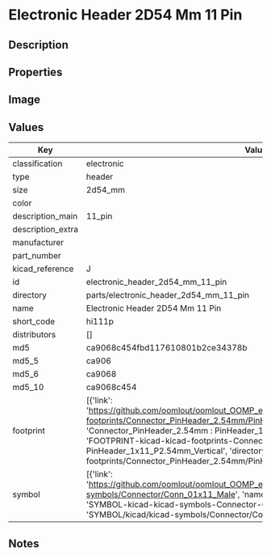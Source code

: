 # Electronic Header 2D54 Mm 11 Pin

## Description

## Properties


## Image


## Values

| Key | Value |
| --- | --- |
| classification | electronic |
| type | header |
| size | 2d54_mm |
| color |  |
| description_main | 11_pin |
| description_extra |  |
| manufacturer |  |
| part_number |  |
| kicad_reference | J |
| id | electronic_header_2d54_mm_11_pin |
| directory | parts/electronic_header_2d54_mm_11_pin |
| name | Electronic Header 2D54 Mm 11 Pin |
| short_code | hi111p |
| distributors | [] |
| md5 | ca9068c454fbd117610801b2ce34378b |
| md5_5 | ca906 |
| md5_6 | ca9068 |
| md5_10 | ca9068c454 |
| footprint | [{'link': 'https://github.com/oomlout/oomlout_OOMP_eda_V2/tree/main/FOOTPRINT/kicad/kicad-footprints/Connector_PinHeader_2.54mm/PinHeader_1x11_P2.54mm_Vertical', 'name': 'Connector_PinHeader_2.54mm : PinHeader_1x11_P2.54mm_Vertical', 'id': 'FOOTPRINT-kicad-kicad-footprints-Connector_PinHeader_2.54mm-PinHeader_1x11_P2.54mm_Vertical', 'directory': 'FOOTPRINT/kicad/kicad-footprints/Connector_PinHeader_2.54mm/PinHeader_1x11_P2.54mm_Vertical/'}] |
| symbol | [{'link': 'https://github.com/oomlout/oomlout_OOMP_eda_V2/tree/main/SYMBOL/kicad/kicad-symbols/Connector/Conn_01x11_Male', 'name': 'Connector : Conn_01x11_Male', 'id': 'SYMBOL-kicad-kicad-symbols-Connector-Conn_01x11_Male', 'directory': 'SYMBOL/kicad/kicad-symbols/Connector/Conn_01x11_Male/'}] |

## Notes

